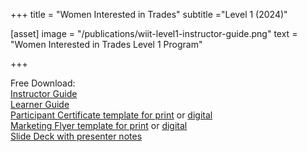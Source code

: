 +++
title = "Women Interested in Trades"
subtitle ="Level 1 (2024)"

[asset]
  image = "/publications/wiit-level1-instructor-guide.png"
  text = "Women Interested in Trades Level 1 Program"


+++

Free Download:  
[Instructor Guide](https://drive.google.com/file/d/1HyU0TSLWn_yYnOMmhk02AY4y5alLnYwm/view)  
[Learner Guide](https://drive.google.com/file/d/1BWMGnmnRq9rnLa-bm2KeFgNTneI6M89x/view)  
[Participant Certificate template for print](https://drive.google.com/file/d/1lmUgF_2itjQM1ZtzO807c_TroreXznH7/view) or [digital](https://drive.google.com/file/d/1XjBgVEhcx7-GJS7UsEeGNxPW2tAZyeil/view)  
[Marketing Flyer template for print](https://drive.google.com/file/d/10auT8_bsVD7u1rVeZK6xxL8-54j3etYO/view) or [digital](https://drive.google.com/file/d/1Lgp3N_GL-FQfk3paKkrF9YElWw_sn_M4/view)  
[Slide Deck with presenter notes](https://docs.google.com/presentation/d/1mkRquYTVv7M-vU7LyCHGtJYASYbp0_Se2Zovd4GfR_k/edit?usp=sharing)  
  
